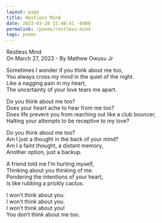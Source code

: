 ```yaml
---
layout: page
title: Restless Mind
date: 2023-03-28 15:48:41 -0400
permalink: /poems/restless-mind
tags: poems
---
```

Restless Mind  
On March 27, 2023 - By Mathew Owusu Jr  

Sometimes I wonder if you think about me too,  
You always cross my mind in the quiet of the night.  
Like a nagging pain in my heart,  
The uncertainty of your love tears me apart.  

Do you think about me too?  
Does your heart ache to hear from me too?  
Does life prevent you from reaching out like a club bouncer,  
Halting your attempts to be receptive to my love?  

Do you think about me too?  
Am I just a thought in the back of your mind?  
Am I a faint thought, a distant memory,  
Another option, just a backup.  

A friend told me I’m hurting myself,  
Thinking about you thinking of me.  
Pondering the intentions of your heart,  
Is like rubbing a prickly cactus.  

I won’t think about you.  
I won’t think about you.  
I won’t think about you!  
You don’t think about me too.  

